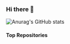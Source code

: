 ### Hi there 👋

![Anurag's GitHub stats](https://github-readme-stats.vercel.app/api?username=gifuitvnluan&theme=chartreuse-dark&show_icons=true)

#### Top Repositories

